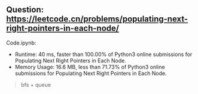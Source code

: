 ## Question: https://leetcode.cn/problems/populating-next-right-pointers-in-each-node/

Code.ipynb:
* Runtime: 40 ms, faster than 100.00% of Python3 online submissions for Populating Next Right Pointers in Each Node.
* Memory Usage: 16.6 MB, less than 71.73% of Python3 online submissions for Populating Next Right Pointers in Each Node.
> bfs + queue
